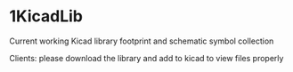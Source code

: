 # 1KicadLib
Current working Kicad library footprint and schematic symbol collection

Clients: please download the library and add to kicad to view files properly
